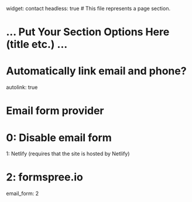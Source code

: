widget: contact
headless: true  # This file represents a page section.

# ... Put Your Section Options Here (title etc.) ...

# Automatically link email and phone?
autolink: true

# Email form provider
#   0: Disable email form
1: Netlify (requires that the site is hosted by Netlify)
#   2: formspree.io
email_form: 2

